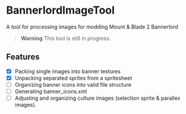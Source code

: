 # BannerlordImageTool
A tool for processing images for modding Mount &amp; Blade 2 Bannerlord

> **Warning**
> This tool is still in progress.

## Features
- [x] Packing single images into banner textures
- [x] Unpacking separated sprites from a spritesheet
- [ ] Organizing banner icons into valid file structure
- [ ] Generating banner_icons.xml
- [ ] Adjusting and organizing culture images (selection sprite & parallex images).
